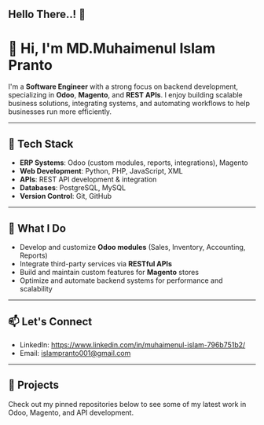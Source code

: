 ## Hello There..! 👋

# 👋 Hi, I'm MD.Muhaimenul Islam Pranto

I'm a **Software Engineer** with a strong focus on backend development, specializing in **Odoo**, **Magento**, and **REST APIs**. I enjoy building scalable business solutions, integrating systems, and automating workflows to help businesses run more efficiently.

---

## 🔧 Tech Stack

- **ERP Systems**: Odoo (custom modules, reports, integrations), Magento
- **Web Development**: Python, PHP, JavaScript, XML
- **APIs**: REST API development & integration
- **Databases**: PostgreSQL, MySQL
- **Version Control**: Git, GitHub

---

## 🚀 What I Do

- Develop and customize **Odoo modules** (Sales, Inventory, Accounting, Reports)
- Integrate third-party services via **RESTful APIs**
- Build and maintain custom features for **Magento** stores
- Optimize and automate backend systems for performance and scalability

---

## 📫 Let's Connect

- LinkedIn: https://www.linkedin.com/in/muhaimenul-islam-796b751b2/
- Email: islampranto001@gmail.com

---

## 📂 Projects

Check out my pinned repositories below to see some of my latest work in Odoo, Magento, and API development.


